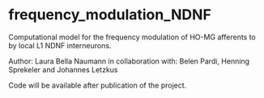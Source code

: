 # frequency_modulation_NDNF

Computational model for the frequency modulation of HO-MG afferents to by local L1 NDNF interneurons.

Author: Laura Bella Naumann
in collaboration with: Belen Pardi, Henning Sprekeler and Johannes Letzkus

Code will be available after publication of the project.
